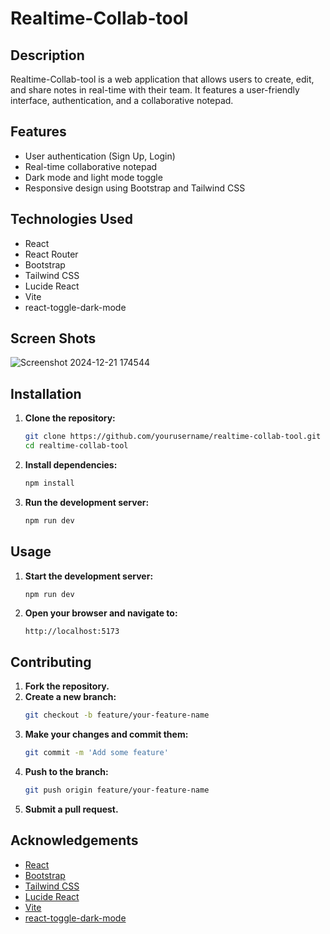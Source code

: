 ﻿# Realtime-Collab-tool

## Description
Realtime-Collab-tool is a web application that allows users to create, edit, and share notes in real-time with their team. It features a user-friendly interface, authentication, and a collaborative notepad.

## Features
- User authentication (Sign Up, Login)
- Real-time collaborative notepad
- Dark mode and light mode toggle
- Responsive design using Bootstrap and Tailwind CSS

## Technologies Used
- React
- React Router
- Bootstrap
- Tailwind CSS
- Lucide React
- Vite
- react-toggle-dark-mode

## Screen Shots 
![Screenshot 2024-12-21 174544](https://github.com/user-attachments/assets/f2681fe2-0667-4639-b718-651921edadd5)

## Installation


1. **Clone the repository:**
    ```sh
    git clone https://github.com/yourusername/realtime-collab-tool.git
    cd realtime-collab-tool
    ```

2. **Install dependencies:**
    ```sh
    npm install
    ```

3. **Run the development server:**
    ```sh
    npm run dev
    ```


## Usage

1. **Start the development server:**
    ```sh
    npm run dev
    ```

2. **Open your browser and navigate to:**
    ```
    http://localhost:5173
    ```



## Contributing

1. **Fork the repository.**
2. **Create a new branch:**
    ```sh
    git checkout -b feature/your-feature-name
    ```
3. **Make your changes and commit them:**
    ```sh
    git commit -m 'Add some feature'
    ```
4. **Push to the branch:**
    ```sh
    git push origin feature/your-feature-name
    ```
5. **Submit a pull request.**


## Acknowledgements

- [React](https://reactjs.org/)
- [Bootstrap](https://getbootstrap.com/)
- [Tailwind CSS](https://tailwindcss.com/)
- [Lucide React](https://lucide.dev/)
- [Vite](https://vitejs.dev/)
- [react-toggle-dark-mode](https://github.com/shaunlebron/react-toggle-dark-mode)

